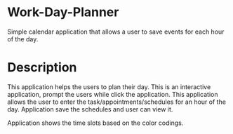 # Work-Day-Planner
Simple calendar application that allows a user to save events for each hour of the day.

# Description
This application helps the users to plan their day. 
This is an interactive application, prompt the users while click the application.
This application allows the user to enter the task/appointments/schedules for an hour of the day.
Application save the schedules and user can view it.

Application shows the time slots based on the color codings.

